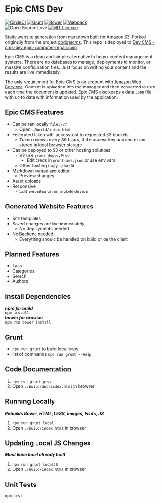Epic CMS Dev
========================================
[![CircleCI](https://circleci.com/bb/subasteve/epic-cms/tree/master.svg?style=svg&circle-token=167a6cb3762ffc83f04a44ba46712f49ea859f55)](https://circleci.com/bb/subasteve/epic-cms/tree/master) [![Grunt](https://cdn.rawgit.com/aleen42/badges/master/src/grunt.svg)](http://gruntjs.com/) [![Bower](https://cdn.rawgit.com/aleen42/badges/master/src/bower.svg)](https://bower.io/) [![Webpack](https://cdn.rawgit.com/aleen42/badges/master/src/webpack.svg)](https://webpack.js.org/)  
![Open Source Love](https://badges.frapsoft.com/os/v1/open-source.svg?v=103) [![MIT Licence](https://badges.frapsoft.com/os/mit/mit.svg?v=103)](https://opensource.org/licenses/mit-license.php)  

Static website generation from markdown built for [Amazon S3](https://aws.amazon.com/s3/). Forked originally from the project [dodgercms](https://github.com/ChrisZieba/dodgercms).
This repo is deployed to [Dev CMS - cms-dev.epic-computer-repair.com](https://cms-dev.epic-computer-repair.com)

Epic CMS is a clean and simple alternative to heavy content management systems. There are no databases to manage, deployments to monitor, or massive configuration files. Just focus on writing your content and the results are live immediately.

The only requirement for Epic CMS is an account with [Amazon Web Services](http://aws.amazon.com/). Content is uploaded into the manager and then converted to `HTML` each time the document is updated. Epic CMS also keeps a data `JSON` file with up to date with information used by the application.

Epic CMS Features
-------------
* Can be ran locally `file:///`
    * Open `./build/index.html`
* Federated token with access just to requested S3 buckets
    * Token renews every 36 hours, if the access key and secret are stored in local browser storage
* Can be deployed to S3 or other hosting solutions
    * S3 use `grunt deployProd`
        * Edit creds in `grunt-aws.json` or use env vars
  * Other hosting copy `./build`
* Markdown syntax and editor
    * Preview changes
* Asset uploads
* Responsive
    * Edit websites on an mobile device
  
Generated Website Features
-------------
* Site templates
* Saved changes are live immediately
    * No deployments needed
* No Backend needed
    * Everything should be handled on build or on the client

Planned Features
-------------
* Tags
* Categories
* Search
* Authors

Install Dependencies
-------------
***npm for build***  
`npm install`  
***bower for browser***  
`npm run bower install`

Grunt
-------------
* `npm run grunt` to build local copy
* list of commands `npm run grunt --help`

Code Documentation
-------------
1. `npm run grunt groc`
2. Open `./build/doc/index.html` in browser

Running Locally
-------------
***Rebuilds Bower, HTML, LESS, Images, Fonts, JS***  
1. `npm run grunt local`
2. Open `./build/index.html` in browser

Updating Local JS Changes
-------------
***Must have local already built***  
1. `npm run grunt localJS`
2. Open `./build/index.html` in browser

Unit Tests
-------------
`npm test`
